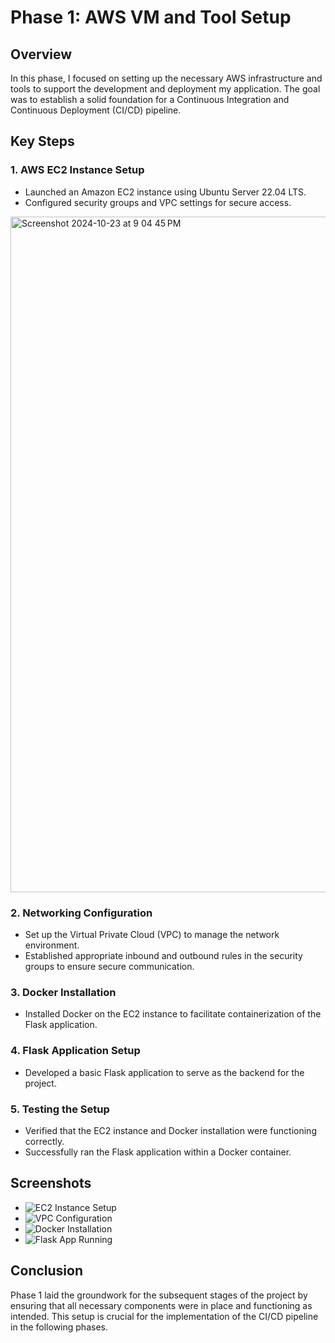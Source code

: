 # Phase 1: AWS VM and Tool Setup

## Overview
In this phase, I focused on setting up the necessary AWS infrastructure and tools to support the development and deployment my application. The goal was to establish a solid foundation for a Continuous Integration and Continuous Deployment (CI/CD) pipeline.

## Key Steps

### 1. AWS EC2 Instance Setup
- Launched an Amazon EC2 instance using Ubuntu Server 22.04 LTS.
- Configured security groups and VPC settings for secure access.
<img width="1081" alt="Screenshot 2024-10-23 at 9 04 45 PM" src="https://github.com/user-attachments/assets/8c878897-03ff-4475-8cb5-73229c4f0e03">

### 2. Networking Configuration
- Set up the Virtual Private Cloud (VPC) to manage the network environment.
- Established appropriate inbound and outbound rules in the security groups to ensure secure communication.

### 3. Docker Installation
- Installed Docker on the EC2 instance to facilitate containerization of the Flask application.

### 4. Flask Application Setup
- Developed a basic Flask application to serve as the backend for the project.

### 5. Testing the Setup
- Verified that the EC2 instance and Docker installation were functioning correctly.
- Successfully ran the Flask application within a Docker container.

## Screenshots
- ![EC2 Instance Setup](https://your-link-to-screenshot.com/ec2-setup.png)
- ![VPC Configuration](https://your-link-to-screenshot.com/vpc-setup.png)
- ![Docker Installation](https://your-link-to-screenshot.com/docker-installation.png)
- ![Flask App Running](https://your-link-to-screenshot.com/flask-app-running.png)

## Conclusion
Phase 1 laid the groundwork for the subsequent stages of the project by ensuring that all necessary components were in place and functioning as intended. This setup is crucial for the implementation of the CI/CD pipeline in the following phases.
